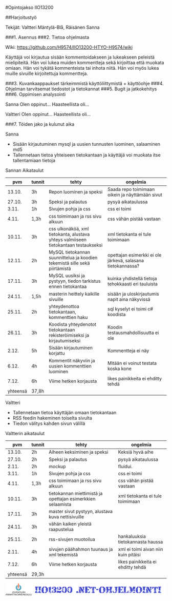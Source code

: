 #Opintojakso IIO13200 

##Harjoitustyö

Tekijät: Valtteri Mäntylä-Blå, Räisänen Sanna

###1. Asennus
###2. Tietoa ohjelmasta

Wiki:
https://github.com/H9574/IIO13200-HTYO-H9574/wiki

Käyttäjä voi kirjautua sisään kommentoidakseen ja lukeakseen peleistä mielipiteitä. Hän voi lukea muiden kommentteja sekä kirjoittaa että muokata omiaan. Hän voi tykätä kommenteista tai inhota niitä. Hän voi myös lukea muille sivuille kirjoitettuja kommentteja.

###3. Kuvankaappaukset tärkeimmistä käyttöliittymistä + käyttöohje
###4. Ohjelman tarvitsemat tiedostot ja tietokannat
###5. Bugit ja jatkokehitys
###6. Oppimisen analysointi

Sanna
Olen oppinut... Haasteellista oli...

Valtteri
Olen oppinut... Haasteellista oli...

###7. Töiden jako ja kulunut aika

Sanna

* Sisään kirjautuminen mysql ja uusien tunnusten luominen, salaaminen md5
* Tallennetaan tietoa yhteiseen tietokantaan ja käyttäjä voi muokata itse tallentamiaan tietoja

Sannan Aikataulut

|pvm|tunnit|tehty|ongelmia|
|---|---|---|---|
|13.10.|3h|Repon luominen ja speksi|Saada repo toimimaan oikein ja näyttämään sivut|
|27.10.|3h|Speksi ja palautus|pysyä aikataulussa|
|3.11.|1h|Sivujen pohja ja css|css ei toimi|
|4.11.|1,3h|css toimimaan ja rss sivu alkuun|css vähän pistää vastaan|
|10.11.|3h|css ulkonäköä, xml tietokanta, alustava yhteys valmiiseen tietokantaan testaukseksi|xml tietokanta ei tule toimimaan|
|12.11.|2h|MySQL tietokannan suunnittelua ja koodien tekemistä sille sekä piirtämistä|opettajan esimerkki ei ole järkevä, salasana tietokannassa?|
|17.11.|3h|MySQL uusiksi ja pystyyn, tiedon tarkistus ennen tietokantaa|kuinka yhdistellä tietoja tehokkaasti eri tauluista|
|24.11.|1,5h|masterin heittely kaikille sivuille|sisään ja uloskirjautumis napit aina näkyvissä|
|25.11.|2h|yhteydenottoa tietokantaan, kommenttien haku|sql kyselyt ei toimi c# koodista|
|26.11.|3h|Koodista yhteydenotot tietokantaan rekisteröimiseksi ja kirjautumiseksi|Koodin testausmahdollisuutta ei ole|
|2.12.|5h|Sisään kirjautuminen korjattu|Kommentteja ei näy|
|6.12.|4h|Kommentit näkyviin ja uusien kommenttien luominen|Mitään ei voinut testata koska kone|
|7.12.|6h|Viime hetken korjausta|likes painikkeita ei ehditty tehdä|
|yhteensä|37,8h|||

Valtteri

* Tallennetaan tietoa käyttäjän omaan tietokantaan
* RSS feedin hakeminen toiselta sivulta
* Tiedon välitys kahden sivun välillä

Valtterin aikataulut

|pvm|tunnit|tehty|ongelmia|
|---|---|---|---|
|13.10.|2h|Aiheen keksiminen ja speksi|Keksiä hyvä aihe|
|27.10.|2h|Speksi ja palautus|pysyä aikataulussa|
|2.11.|2h|mockup|fluidui.|
|3.11.|1h|Sivujen pohja ja css|css ei toimi|
|4.11.|1,3h|css toimimaan ja rss sivu alkuun|css vähän pistää vastaan|
|10.11.|3h|tietokannan miettimistä ja opettajan esimerkkien selaamista|xml tietokanta ei tule toimimaan|
|17.11.|3h|master sivut pystyyn, alustava kuva nettisivuille||
|24.11.|3h|vähän kaiken yleistä raapustelua||
|25.11.|2h|rss-sivujen muotoilua|hankaluuksia tietokannasta haussa|
|2.11.|4h|sivujen päähahmon tuunaus ja xml tekemistä|xml ei toimi aivan niin kuin pitäisi|
|7.12.|6h|Viime hetken korjausta|likes painikkeita ei ehditty tehdä|
|yhteensä|29,3h|||

![Alt text](/images/kuva.png "kuva")

